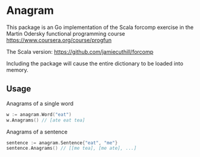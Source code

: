# Anagram

This package is an Go implementation of the Scala forcomp exercise in the Martin Odersky functional programming course https://www.coursera.org/course/progfun

The Scala version: https://github.com/jamiecuthill/forcomp

Including the package will cause the entire dictionary to be loaded into memory.

## Usage

Anagrams of a single word
```go
w := anagram.Word("eat")
w.Anagrams() // [ate eat tea]

```

Anagrams of a sentence
```go
sentence := anagram.Sentence{"eat", "me"}
sentence.Anagrams() // [[me tea], [me ate], ...]
```
